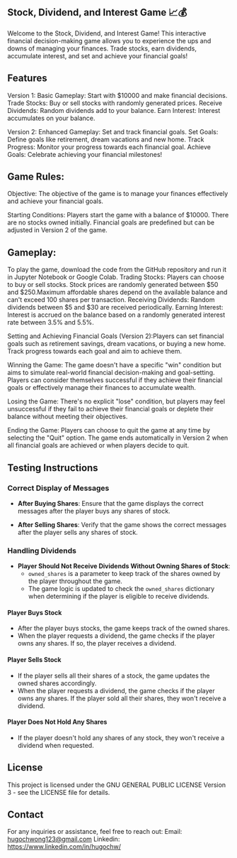 ## Stock, Dividend, and Interest Game 📈💰
Welcome to the Stock, Dividend, and Interest Game! This interactive financial decision-making game allows you to experience the ups and downs of managing your finances. Trade stocks, earn dividends, accumulate interest, and set and achieve your financial goals! 

## Features
Version 1:
Basic Gameplay: Start with $10000 and make financial decisions.
Trade Stocks: Buy or sell stocks with randomly generated prices.
Receive Dividends: Random dividends add to your balance.
Earn Interest: Interest accumulates on your balance.

Version 2:
Enhanced Gameplay: Set and track financial goals.
Set Goals: Define goals like retirement, dream vacations and new home.
Track Progress: Monitor your progress towards each financial goal.
Achieve Goals: Celebrate achieving your financial milestones!

## Game Rules:
Objective:
The objective of the game is to manage your finances effectively and achieve your financial goals.

Starting Conditions:
Players start the game with a balance of $10000. There are no stocks owned initially. Financial goals are predefined but can be adjusted in Version 2 of the game.

## Gameplay:
To play the game, download the code from the GitHub repository and run it in Jupyter Notebook or Google Colab. 
Trading Stocks: Players can choose to buy or sell stocks. Stock prices are randomly generated between $50 and $250.Maximum affordable shares depend on the available balance and can't exceed 100 shares per transaction.
Receiving Dividends: Random dividends between $5 and $30 are received periodically.
Earning Interest: Interest is accrued on the balance based on a randomly generated interest rate between 3.5% and 5.5%.

Setting and Achieving Financial Goals (Version 2):Players can set financial goals such as retirement savings, dream vacations, or buying a new home.
Track progress towards each goal and aim to achieve them.

Winning the Game:
The game doesn't have a specific "win" condition but aims to simulate real-world financial decision-making and goal-setting. Players can consider themselves successful if they achieve their financial goals or effectively manage their finances to accumulate wealth. 

Losing the Game:
There's no explicit "lose" condition, but players may feel unsuccessful if they fail to achieve their financial goals or deplete their balance without meeting their objectives.

Ending the Game:
Players can choose to quit the game at any time by selecting the "Quit" option.
The game ends automatically in Version 2 when all financial goals are achieved or when players decide to quit.

## Testing Instructions

### Correct Display of Messages

- **After Buying Shares**: Ensure that the game displays the correct messages after the player buys any shares of stock.

- **After Selling Shares**: Verify that the game shows the correct messages after the player sells any shares of stock.

### Handling Dividends

- **Player Should Not Receive Dividends Without Owning Shares of Stock**:
  - `owned_shares` is a parameter to keep track of the shares owned by the player throughout the game. 
  - The game logic is updated to check the `owned_shares` dictionary when determining if the player is eligible to receive dividends.

#### Player Buys Stock

- After the player buys stocks, the game keeps track of the owned shares.
- When the player requests a dividend, the game checks if the player owns any shares. If so, the player receives a dividend.

#### Player Sells Stock

- If the player sells all their shares of a stock, the game updates the owned shares accordingly.
- When the player requests a dividend, the game checks if the player owns any shares. If the player sold all their shares, they won't receive a dividend.

#### Player Does Not Hold Any Shares

- If the player doesn't hold any shares of any stock, they won't receive a dividend when requested.

## License
This project is licensed under the  GNU GENERAL PUBLIC LICENSE Version 3 - see the LICENSE file for details.

## Contact
For any inquiries or assistance, feel free to reach out:
Email: hugochwong123@gmail.com
Linkedin: https://www.linkedin.com/in/hugochw/ 

